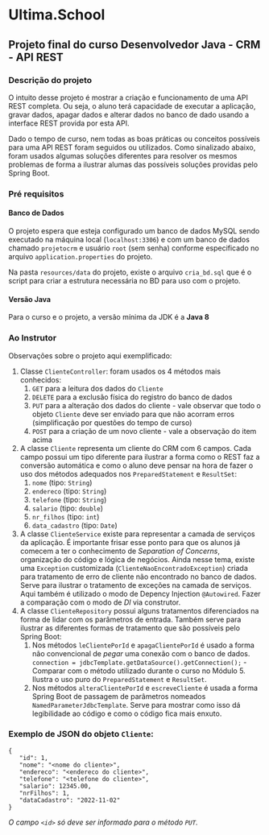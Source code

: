 # Ultima.School

## Projeto final do curso Desenvolvedor Java - CRM - API REST

### Descrição do projeto

O intuito desse projeto é mostrar a criação e funcionamento de uma API REST completa. Ou seja,
o aluno terá capacidade de executar a aplicação, gravar dados, apagar dados e alterar dados no 
banco de dado usando a interface REST provida por esta API.

Dado o tempo de curso, nem todas as boas práticas ou conceitos possíveis para uma API REST foram
seguidos ou utilizados. Como sinalizado abaixo, foram usados algumas soluções diferentes para resolver
os mesmos problemas de forma a ilustrar alumas das possíveis soluções providas pelo Spring Boot.

### Pré requisitos

#### Banco de Dados

O projeto espera que esteja configurado um banco de dados MySQL sendo executado na máquina local (`localhost:3306`) e com um banco de dados chamado `projetocrm` e usuário `root` (sem senha) conforme especificado no arquivo `application.properties` do projeto.

Na pasta `resources/data` do projeto, existe o arquivo `cria_bd.sql` que é o script para criar a estrutura necessária no BD para uso com o projeto.

#### Versão Java

Para o curso e o projeto, a versão mínima da JDK é a **Java 8**

### Ao Instrutor

Observações sobre o projeto aqui exemplificado:
1. Classe `ClienteController`: foram usados os 4 métodos mais conhecidos:
   1. `GET` para a leitura dos dados do `Cliente`
   2. `DELETE` para a exclusão física do registro do banco de dados
   3. `PUT` para a alteração dos dados do cliente - vale observar que todo o objeto `Cliente` deve ser enviado para que não acorram erros (simplificação por questões do tempo de curso)
   4. `POST` para a criação de um novo cliente - vale a observação do item acima
2. A classe `Cliente` representa um cliente do CRM com 6 campos. Cada campo possui um tipo diferente para ilustrar a forma como o REST faz a conversão automática e como o aluno deve pensar na hora de fazer o uso dos métodos adequados nos `PreparedStatement` e `ResultSet`:
   1. `nome` (tipo: `String`)
   2. `endereco`  (tipo: `String`)
   3. `telefone` (tipo: `String`)
   4. `salario` (tipo: `double`)
   5. `nr_filhos` (tipo: `int`)
   6. `data_cadastro` (tipo: `Date`)
3. A classe `ClienteService` existe para representar a camada de serviços da aplicação. É importante frisar esse ponto para que os alunos já comecem a ter o conhecimento de *Separation of Concerns*, organização do código e lógica de negócios. Ainda nesse tema, existe uma `Exception` customizada (`ClienteNaoEncontradoException`) criada para tratamento de erro de cliente não encontrado no banco de dados. Serve para ilustrar o tratamento de exceções na camada de serviços. Aqui também é utilizado o modo de Depency Injection `@Autowired`. Fazer a comparação com o modo de *DI* via construtor.
4. A classe `ClienteRepository` possui alguns tratamentos diferenciados na forma de lidar com os parâmetros de entrada. Também serve para ilustrar as diferentes formas de tratamento que são possíveis pelo Spring Boot:
   1. Nos métodos `leClientePorId` e `apagaClientePorId` é usado a forma não convencional de *pegar* uma conexão com o banco de dados.  `connection = jdbcTemplate.getDataSource().getConnection();` -  Comparar com o método utilizado durante o curso no Módulo 5. Ilustra o uso puro do `PreparedStatement` e `ResultSet`.
   2. Nos métodos `alteraClientePorId` e `escreveCliente` é usada a forma Spring Boot de passagem de parâmetros nomeados `NamedParameterJdbcTemplate`. Serve para mostrar como isso dá legibilidade ao código e como o código fica mais enxuto.

### Exemplo de JSON do objeto `Cliente`:

```
{
   "id": 1,
   "nome": "<nome do cliente>",
   "endereco": "<endereco do cliente>",
   "telefone": "<telefone do cliente>",
   "salario": 12345.00,
   "nrFilhos": 1,
   "dataCadastro": "2022-11-02"
}
```
*O campo `<id>` só deve ser informado para o método `PUT`.*

